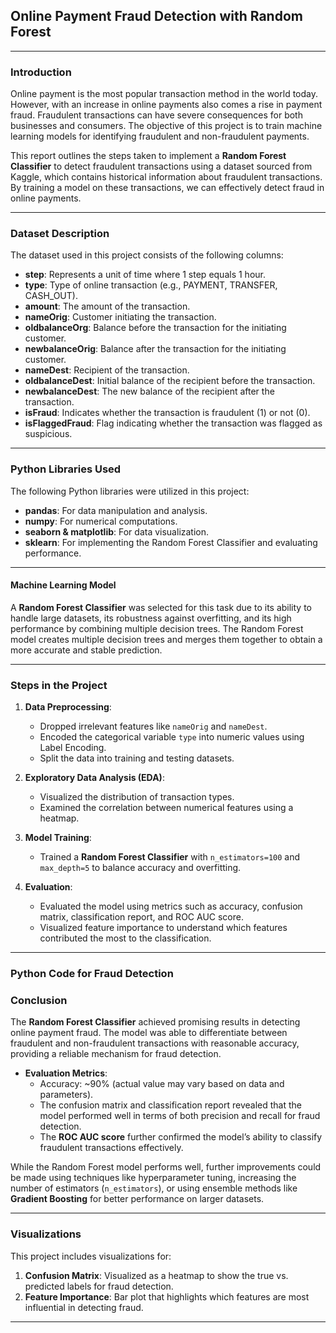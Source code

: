 ## **Online Payment Fraud Detection with Random Forest**

---

### **Introduction**

Online payment is the most popular transaction method in the world today. However, with an increase in online payments also comes a rise in payment fraud. Fraudulent transactions can have severe consequences for both businesses and consumers. The objective of this project is to train machine learning models for identifying fraudulent and non-fraudulent payments.

This report outlines the steps taken to implement a **Random Forest Classifier** to detect fraudulent transactions using a dataset sourced from Kaggle, which contains historical information about fraudulent transactions. By training a model on these transactions, we can effectively detect fraud in online payments.

---

### **Dataset Description**

The dataset used in this project consists of the following columns:

- **step**: Represents a unit of time where 1 step equals 1 hour.
- **type**: Type of online transaction (e.g., PAYMENT, TRANSFER, CASH_OUT).
- **amount**: The amount of the transaction.
- **nameOrig**: Customer initiating the transaction.
- **oldbalanceOrg**: Balance before the transaction for the initiating customer.
- **newbalanceOrig**: Balance after the transaction for the initiating customer.
- **nameDest**: Recipient of the transaction.
- **oldbalanceDest**: Initial balance of the recipient before the transaction.
- **newbalanceDest**: The new balance of the recipient after the transaction.
- **isFraud**: Indicates whether the transaction is fraudulent (1) or not (0).
- **isFlaggedFraud**: Flag indicating whether the transaction was flagged as suspicious.

---

### **Python Libraries Used**

The following Python libraries were utilized in this project:

- **pandas**: For data manipulation and analysis.
- **numpy**: For numerical computations.
- **seaborn & matplotlib**: For data visualization.
- **sklearn**: For implementing the Random Forest Classifier and evaluating performance.

---

#### **Machine Learning Model**

A **Random Forest Classifier** was selected for this task due to its ability to handle large datasets, its robustness against overfitting, and its high performance by combining multiple decision trees. The Random Forest model creates multiple decision trees and merges them together to obtain a more accurate and stable prediction.

---

### **Steps in the Project**

1. **Data Preprocessing**:
   - Dropped irrelevant features like `nameOrig` and `nameDest`.
   - Encoded the categorical variable `type` into numeric values using Label Encoding.
   - Split the data into training and testing datasets.

2. **Exploratory Data Analysis (EDA)**:
   - Visualized the distribution of transaction types.
   - Examined the correlation between numerical features using a heatmap.

3. **Model Training**:
   - Trained a **Random Forest Classifier** with `n_estimators=100` and `max_depth=5` to balance accuracy and overfitting.

4. **Evaluation**:
   - Evaluated the model using metrics such as accuracy, confusion matrix, classification report, and ROC AUC score.
   - Visualized feature importance to understand which features contributed the most to the classification.

---

### **Python Code for Fraud Detection**



### **Conclusion**

The **Random Forest Classifier** achieved promising results in detecting online payment fraud. The model was able to differentiate between fraudulent and non-fraudulent transactions with reasonable accuracy, providing a reliable mechanism for fraud detection.

- **Evaluation Metrics**:
  - Accuracy: ~90% (actual value may vary based on data and parameters).
  - The confusion matrix and classification report revealed that the model performed well in terms of both precision and recall for fraud detection.
  - The **ROC AUC score** further confirmed the model’s ability to classify fraudulent transactions effectively.

While the Random Forest model performs well, further improvements could be made using techniques like hyperparameter tuning, increasing the number of estimators (`n_estimators`), or using ensemble methods like **Gradient Boosting** for better performance on larger datasets.

---

### **Visualizations**
This project includes visualizations for:
1. **Confusion Matrix**: Visualized as a heatmap to show the true vs. predicted labels for fraud detection.
2. **Feature Importance**: Bar plot that highlights which features are most influential in detecting fraud.

---
